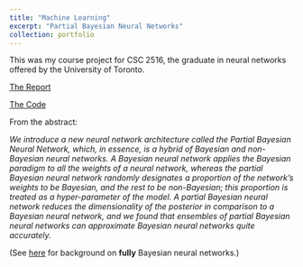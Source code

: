 ```yaml
---
title: "Machine Learning"
excerpt: "Partial Bayesian Neural Networks"
collection: portfolio
---
```


This was my course project for CSC 2516, the graduate in neural networks offered by the University of Toronto. 

[The Report](https://github.com/emadzadegan/emadzadegan.github.io/blob/master/files/CSC_2516_Project.pdf) 

[The Code](https://github.com/emadzadegan/emadzadegan.github.io/blob/master/files/CSC_2516_Project_code.ipynb) 

From the abstract: 

*We introduce a new neural network architecture called the Partial Bayesian Neural
Network, which, in essence, is a hybrid of Bayesian and non-Bayesian neural
networks. A Bayesian neural network applies the Bayesian paradigm to all the
weights of a neural network, whereas the partial Bayesian neural network randomly
designates a proportion of the network’s weights to be Bayesian, and the rest to
be non-Bayesian; this proportion is treated as a hyper-parameter of the model.
A partial Bayesian neural network reduces the dimensionality of the posterior
in comparison to a Bayesian neural network, and we found that ensembles of
partial Bayesian neural networks can approximate Bayesian neural networks quite
accurately.*


(See [here](https://emadzadegan.github.io/portfolio/portfolio-2/) for background on **fully** Bayesian neural networks.)

